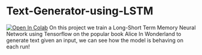 # Text-Generator-using-LSTM
[![Open In Colab](https://colab.research.google.com/assets/colab-badge.svg)](https://colab.research.google.com/drive/11F7rgU0Keo_z8gq8KhH7dkQZWQyY4NJ-#scrollTo=NxK108SXtdKd)
On this project we train a Long-Short Term Memory Neural Network using Tensorflow on the popular book Alice In Wonderland to generate text given an input, we can see how the model is behaving on each run!
